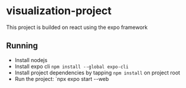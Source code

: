 # visualization-project
This project is builded on react using the expo framework

## Running
- Install nodejs
- Install expo cli `npm install --global expo-cli`
- Install project dependencies by tapping `npm install` on project root
- Run the project: `npx expo start --web
